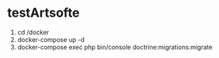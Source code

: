 # testArtsofte

1) cd /docker
2) docker-compose up -d
3) docker-compose exec php bin/console doctrine:migrations:migrate